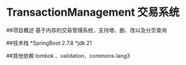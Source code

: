 # TransactionManagement 交易系统

##项目概述
基于内存的交易管理系统，支持增、删、改以及分页查询

##技术栈
*SpringBoot 2.7.8
*jdk 21

##其他依赖
lombok 、validation、commons-lang3